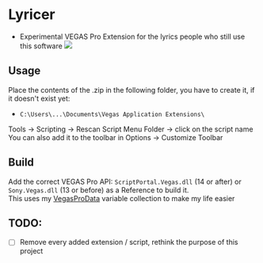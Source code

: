 # Lyricer
- Experimental VEGAS Pro Extension for the lyrics people who still use this software
![](preview.png)


## Usage
Place the contents of the .zip in the following folder, you have to create it, if it doesn't exist yet:
- `C:\Users\...\Documents\Vegas Application Extensions\`

Tools -> Scripting -> Rescan Script Menu Folder -> click on the script name  
You can also add it to the toolbar in Options -> Customize Toolbar

## Build
Add the correct VEGAS Pro API: `ScriptPortal.Vegas.dll` (14 or after) or `Sony.Vegas.dll` (13 or before) as a Reference to build it.  
This uses my [VegasProData](https://github.com/RatinA0/VegasProData) variable collection to make my life easier

## TODO:
- [ ] Remove every added extension / script, rethink the purpose of this project
